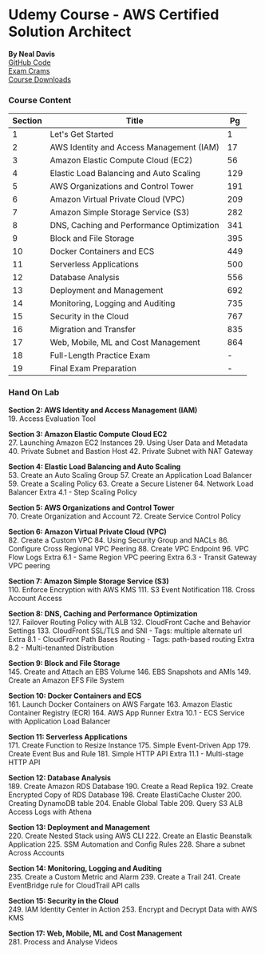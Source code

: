 # Udemy Course - AWS Certified Solution Architect
__By Neal Davis__   
[GitHub Code](https://github.com/nealdct/aws-saa-code)  
[Exam Crams](https://dct-csaa-course-download.s3.amazonaws.com/AWS+CSAA+Exam+Cram.pdf)  
[Course Downloads](https://digitalcloud.training/aws-csaa-course-downloads/)  

### Course Content
Section | Title                                    | Pg
--------|------------------------------------------|----
1       | Let's Get Started                        | 1
2       | AWS Identity and Access Management (IAM) | 17
3       | Amazon Elastic Compute Cloud (EC2)       | 56
4       | Elastic Load Balancing and Auto Scaling  | 129
5       | AWS Organizations and Control Tower      | 191
6       | Amazon Virtual Private Cloud (VPC)       | 209
7       | Amazon Simple Storage Service (S3)       | 282
8       | DNS, Caching and Performance Optimization| 341
9       | Block and File Storage                   | 395
10      | Docker Containers and ECS                | 449
11      | Serverless Applications                  | 500
12      | Database Analysis                        | 556
13      | Deployment and Management                | 692
14      | Monitoring, Logging and Auditing         | 735
15      | Security in the Cloud                    | 767
16      | Migration and Transfer                   | 835
17      | Web, Mobile, ML and Cost Management      | 864
18      | Full-Length Practice Exam                | -
19      | Final Exam Preparation                   | -

### Hand On Lab
__Section 2: AWS Identity and Access Management (IAM)__  
19. Access Evaluation Tool

__Section 3: Amazon Elastic Compute Cloud EC2__  
27. Launching Amazon EC2 Instances
29. Using User Data and Metadata
40. Private Subnet and Bastion Host
42. Private Subnet with NAT Gateway

__Section 4: Elastic Load Balancing and Auto Scaling__   
53. Create an Auto Scaling Group
57. Create an Application Load Balancer
59. Create a Scaling Policy
63. Create a Secure Listener
64. Network Load Balancer
Extra 4.1 - Step Scaling Policy

__Section 5: AWS Organizations and Control Tower__  
70. Create Organization and Account
72. Create Service Control Policy

__Section 6: Amazon Virtual Private Cloud (VPC)__  
82. Create a Custom VPC
84. Using Security Group and NACLs
86. Configure Cross Regional VPC Peering
88. Create VPC Endpoint
96. VPC Flow Logs
Extra 6.1 - Same Region VPC peering
Extra 6.3 -  Transit Gateway VPC peering

__Section 7: Amazon Simple Storage Service (S3)__  
110. Enforce Encryption with AWS KMS
111. S3 Event Notification
118. Cross Account Access

__Section 8: DNS, Caching and Performance Optimization__  
127. Failover Routing Policy with ALB
132. CloudFront Cache and Behavior Settings
133. CloudFront SSL/TLS and SNI - Tags: multiple alternate url
Extra 8.1 - CloudFront Path Bases Routing - Tags: path-based routing
Extra 8.2 - Multi-tenanted Distribution  

__Section 9: Block and File Storage__  
145. Create and Attach an EBS Volume
146. EBS Snapshots and AMIs
149. Create an Amazon EFS File System

__Section 10: Docker Containers and ECS__  
161. Launch Docker Containers on AWS Fargate
163. Amazon Elastic Container Registry (ECR)
164. AWS App Runner
Extra 10.1 - ECS Service with Application Load Balancer

__Section 11: Serverless Applications__  
171. Create Function to Resize Instance
175. Simple Event-Driven App
179. Create Event Bus and Rule
181. Simple HTTP API
Extra 11.1 - Multi-stage HTTP API

__Section 12: Database Analysis__  
189. Create Amazon RDS Database
190. Create a Read Replica
192. Create Encrypted Copy of RDS Database
198. Create ElastiCache Cluster
200. Creating DynamoDB table
204. Enable Global Table
209. Query S3 ALB Access Logs with Athena

__Section 13: Deployment and Management__  
220. Create Nested Stack using AWS CLI
222. Create an Elastic Beanstalk Application
225. SSM Automation and Config Rules
228. Share a subnet Across Accounts

__Section 14: Monitoring, Logging and Auditing__  
235. Create a Custom Metric and Alarm
239. Create a Trail
241. Create EventBridge rule for CloudTrail API calls

__Section 15: Security in the Cloud__  
249. IAM Identity Center in Action
253. Encrypt and Decrypt Data with AWS KMS

__Section 17: Web, Mobile, ML and Cost Management__  
281. Process and Analyse Videos
